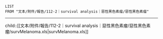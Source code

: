 ```dataview
LIST
FROM "文本/附件/報告/112-2｜survival analysis｜惡性黑色素瘤/惡性黑色素瘤"
```
---
child::[[文本/附件/報告/112-2｜survival analysis｜惡性黑色素瘤/惡性黑色素瘤/survMelanoma.xls|survMelanoma.xls]]
